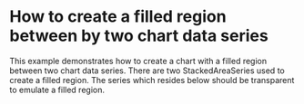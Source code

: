 # How to create a filled region between by two chart data series


<p>This example demonstrates how to create a chart with a filled region between two chart data series. There are two StackedAreaSeries used to create a filled region. The series which resides below should be transparent to emulate a filled region.</p>

<br/>


